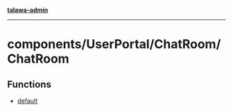 [**talawa-admin**](../../../../README.md)

***

# components/UserPortal/ChatRoom/ChatRoom

## Functions

- [default](functions/default.md)
